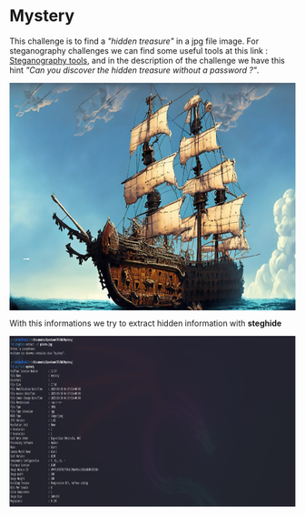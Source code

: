 <h1> Mystery </h1>

<p> This challenge is to find a <i>"hidden treasure"</i> in a jpg file image. For steganography challenges we can find some useful tools at this link : <a href=https://k-lfa.info/tools-stegano/>Steganography tools</a>, and in the description of the challenge we have this hint <i>"Can you discover the hidden treasure without a password ?"</i>.</p>

<img src=pirate.jpg width=700 height=400 style="display: block; margin: 0 auto"></img>

<p> With this informations we try to extract hidden information with <strong>steghide</strong> </p>

<img src=solve.png width=700 height=300 style="display: block; margin: 0 auto"></img>
